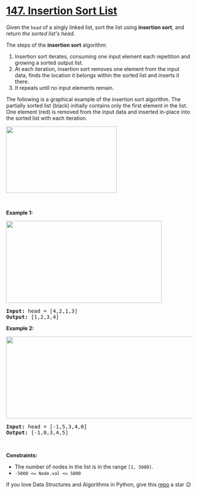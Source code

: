 # [147. Insertion Sort List][title]

<p>Given the <code>head</code> of a singly linked list, sort the list using <strong>insertion sort</strong>, and return <em>the sorted list's head</em>.</p>
<p>The steps of the <strong>insertion sort</strong> algorithm:</p>
<ol>
<li>Insertion sort iterates, consuming one input element each repetition and growing a sorted output list.</li>
<li>At each iteration, insertion sort removes one element from the input data, finds the location it belongs within the sorted list and inserts it there.</li>
<li>It repeats until no input elements remain.</li>
</ol>
<p>The following is a graphical example of the insertion sort algorithm. The partially sorted list (black) initially contains only the first element in the list. One element (red) is removed from the input data and inserted in-place into the sorted list with each iteration.</p>
<img alt="" src="https://upload.wikimedia.org/wikipedia/commons/0/0f/Insertion-sort-example-300px.gif" style="height:180px; width:300px"/>
<p> </p>
<p><strong>Example 1:</strong></p>
<img alt="" src="https://assets.leetcode.com/uploads/2021/03/04/sort1linked-list.jpg" style="width: 422px; height: 222px;"/>
<pre><strong>Input:</strong> head = [4,2,1,3]
<strong>Output:</strong> [1,2,3,4]
</pre>
<p><strong>Example 2:</strong></p>
<img alt="" src="https://assets.leetcode.com/uploads/2021/03/04/sort2linked-list.jpg" style="width: 542px; height: 222px;"/>
<pre><strong>Input:</strong> head = [-1,5,3,4,0]
<strong>Output:</strong> [-1,0,3,4,5]
</pre>
<p> </p>
<p><strong>Constraints:</strong></p>
<ul>
<li>The number of nodes in the list is in the range <code>[1, 5000]</code>.</li>
<li><code>-5000 &lt;= Node.val &lt;= 5000</code></li>
</ul>


If you love Data Structures and Algorithms in Python, give this [repo][me] a star :wink:

[title]: https://leetcode.com/problems/insertion-sort-list
[me]: https://github.com/bumblebee211196/awesome-python-leetcode